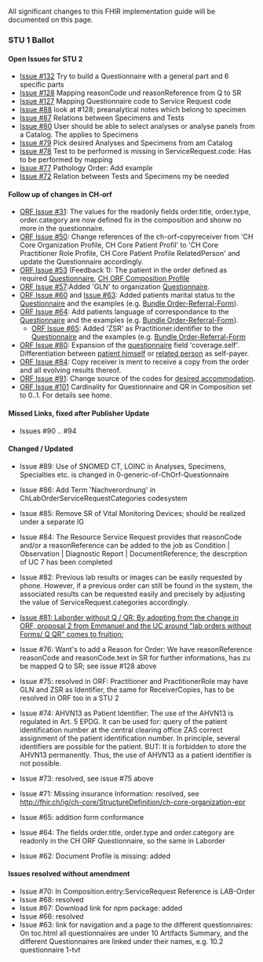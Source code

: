 <!-- markdownlint-disable MD001 MD041 -->

All significant changes to this FHIR implementation guide will be documented on this page.

### STU 1 Ballot

#### Open Issues for STU 2

* [Issue #132](https://github.com/hl7ch/ch-lab-order/issues/132) Try to build a Questionnaire with a general part and 6 specific parts
* [Issue #128](https://github.com/hl7ch/ch-lab-order/issues/128) Mapping reasonCode und reasonReference from Q to SR
* [Issue #127](https://github.com/hl7ch/ch-lab-order/issues/127) Mapping Questionnaire code to Service Request code
* [Issue #88](https://github.com/hl7ch/ch-lab-order/issues/88) look at #128; preanalytical notes which belong to specimen
* [Issue #87](https://github.com/hl7ch/ch-lab-order/issues/87) Relations between Specimens and Tests
* [Issue #80](https://github.com/hl7ch/ch-lab-order/issues/80) User should be able to select analyses or analyse panels from a Catalog. The applies to Specimens
* [Issue #79](https://github.com/hl7ch/ch-lab-order/issues/79) Pick desired Analyses and Specimens from am Catalog
* [Issue #78](https://github.com/hl7ch/ch-lab-order/issues/78) Test to be performed is missing in ServiceRequest.code: Has to be performed by mapping
* [Issue #77](https://github.com/hl7ch/ch-lab-order/issues/77) Pathology Order: Add example
* [Issue #72](https://github.com/hl7ch/ch-lab-order/issues/72) Relation between Tests and Specimens my be needed

#### Follow up of changes in CH-orf

* [ORF Issue #31](https://github.com/hl7ch/ch-orf/issues/31): The values for the readonly fields order.title, order.type, order.category are now defined fix in the composition and shonw no more in the questionnaire.
* [ORF Issue #50](https://github.com/hl7ch/ch-orf/issues/50): Change references of the ch-orf-copyreceiver from 'CH Core Organization Profile, CH Core Patient Profil' to 'CH Core Practitioner Role Profile, CH Core Patient Profile RelatedPerson' and update the Questionnaire accordingly.
* [ORF Issue #53](https://github.com/hl7ch/ch-orf/issues/53) (Feedback 1): The patient in the order defined as required [Questionnaire](http://fhir.ch/ig/ch-orf/Questionnaire-order-referral-form.html), [CH ORF Composition Profile](http://fhir.ch/ig/ch-orf/StructureDefinition-ch-orf-composition.html)
* [ORF Issue #57](https://github.com/hl7ch/ch-orf/issues/57):Added 'GLN' to organization [Questionnaire](http://fhir.ch/ig/ch-orf/Questionnaire-order-referral-form.html).
* [ORF Issue #60](https://github.com/hl7ch/ch-orf/issues/60) and [Issue #63](https://github.com/hl7ch/ch-orf/issues/63):   Added patients marital status to the [Questionnaire](http://fhir.ch/ig/ch-orf/Questionnaire-order-referral-form.html) and the examples (e.g. [Bundle Order-Referral-Form](http://fhir.ch/ig/ch-orf/Bundle-bundle-order-referral-form.html)).
* [ORF Issue #64](https://github.com/hl7ch/ch-orf/issues/64): Add patients language of correspondance to the [Questionnaire](http://fhir.ch/ig/ch-orf/Questionnaire-order-referral-form.html) and the examples (e.g. [Bundle Order-Referral-Form](http://fhir.ch/ig/ch-orf/Bundle-bundle-order-referral-form.html)).
  * [ORF Issue #65](https://github.com/hl7ch/ch-orf/issues/65): Added 'ZSR' as Practitioner.identifier to the [Questionnaire](http://fhir.ch/ig/ch-orf/Questionnaire-order-referral-form.html) and the examples (e.g. [Bundle Order-Referral-Form](http://fhir.ch/ig/ch-orf/Bundle-bundle-order-referral-form.html)
* [ORF Issue #80](https://github.com/hl7ch/ch-orf/issues/80): Expansion of the [questionnaire](http://fhir.ch/ig/ch-orf/Questionnaire-order-referral-form.html) field 'coverage.self'. Differentiation between [patient himself](http://fhir.ch/ig/ch-orf/Coverage-CoverageSelfPatient.html) or [related person](http://fhir.ch/ig/ch-orf/Coverage-CoverageSelfRelatedPerson.html) as self-payer.
* [ORF Issue #84](https://github.com/hl7ch/ch-orf/issues/84): Copy receiver is ment to receive a copy from the order and all evolving results thereof.
* [ORF Issue #91](https://github.com/hl7ch/ch-orf/issues/91): Change source of the codes for [desired accommodation](http://fhir.ch/ig/ch-orf/ValueSet-ch-orf-vs-desiredaccommodation.html).
* [ORF Issue #101](https://github.com/hl7ch/ch-orf/issues/101) Cardinality for Questionnaire and QR in Composition set to 0..1. For details see home.

#### Missed Links, fixed after Publisher Update

* Issues #90 .. #94

#### Changed / Updated

* Issue #89: Use of SNOMED CT, LOINC in Analyses, Specimens, Specialties etc. is changed in 0-generic-of-ChOrf-Questionnaire
* Issue #86: Add Term 'Nachverordnung' in ChLabOrderServiceRequestCategories codesystem
* Issue #85: Remove SR of Vital Monitoring Devices; should be realized under a separate IG
* Issue #84: The Resource Service Request provides that reasonCode and/or a reasonReference can be added to the job as Condition | Observation | Diagnostic Report | DocumentReference; the descrption of UC 7 has been completed
* Issue #82: Previous lab results or images can be easily requested by phone. However, if a previous order can still be found in the system, the associated results can be requested easily and precisely by adjusting the value of ServiceRequest.categories accordingly.

* [Issue #81: Laborder without Q / QR: By adopting from the change in ORF, proposal 2 from Emmanuel and the UC around "lab orders without Forms/ Q QR" comes to fruition:](https://github.com/hl7ch/ch-rad-order/issues/18#issue-1001931518)
* Issue #76: Want's to add a Reason for Order: We have reasonReference reasonCode and reasonCode.text in SR for further informations, has zu be mapped Q to SR; see issue #128 above
* Issue #75: resolved in ORF: Practitioner and PractitionerRole may have GLN and ZSR as Identifier, the same for ReceiverCopies, has to be resolved in ORF too in a STU 2
* Issue #74: AHVN13 as Patient Identifier: The use of the AHVN13 is regulated in Art. 5 EPDG. It can be used for: query of the patient identification number at the central clearing office ZAS
correct assignment of the patient identification number. In principle, several identifiers are possible for the patient. BUT: It is forbidden to store the AHVN13 permanently. Thus, the use of AHVN13 as a patient identifier is not possible.
* Issue #73: resolved, see issue #75 above
* Issue #71: Missing insurance Information: resolved, see <http://fhir.ch/ig/ch-core/StructureDefinition/ch-core-organization-epr>
* Issue #65: addition form conformance
* Issue #64: The fields order.title, order.type and order.category are readonly in the CH ORF Questionnaire, so the same in Laborder
* Issue #62: Document Profile is missing: added

#### Issues resolved without amendment

* Issue #70: In Composition.entry:ServiceRequest Reference is LAB-Order
* Issue #68: resolved
* Issue #67: Download link for npm package: added
* Issue #66: resolved
* Issue #63: link for navigation and a page to the different questionnaires: On toc.html all questionnaires are under 10 Artifacts Summary, and the different Questionnaires are linked under their names, e.g. 10.2 questionnaire 1-tvt
